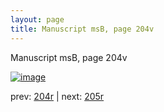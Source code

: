 ```yaml
---
layout: page
title: Manuscript msB, page 204v
---
```


Manuscript msB, page 204v

[![image](http://www.homermultitext.org/iipsrv?OBJ=IIP,1.0&FIF=/project/homer/pyramidal/deepzoom/hmt/vbbifolio/pending/vb_204v_205r.tif&WID=100&CVT=JPEG)](http://www.homermultitext.org/ict2/?urn=urn:cite2:hmt:vbbifolio.pending:vb_204v_205r)

prev:  [204r](../204r) | next:  [205r](../205r)

